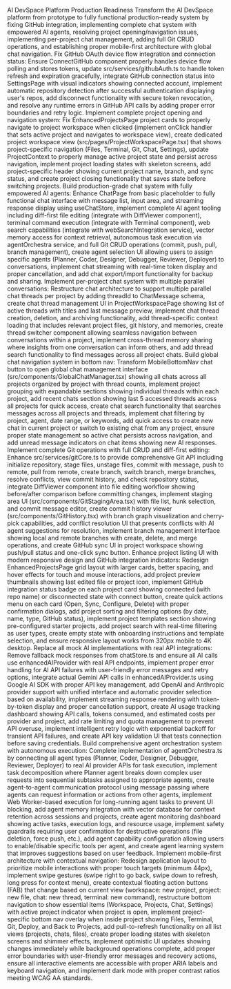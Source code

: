AI DevSpace Platform Production Readiness
Transform the AI DevSpace platform from prototype to fully functional production-ready system by fixing GitHub integration, implementing complete chat system with empowered AI agents, resolving project opening/navigation issues, implementing per-project chat management, adding full Git CRUD operations, and establishing proper mobile-first architecture with global chat navigation.
Fix GitHub OAuth device flow integration and connection status: Ensure ConnectGitHub component properly handles device flow polling and stores tokens, update src/services/githubAuth.ts to handle token refresh and expiration gracefully, integrate GitHub connection status into SettingsPage with visual indicators showing connected account, implement automatic repository detection after successful authentication displaying user's repos, add disconnect functionality with secure token revocation, and resolve any runtime errors in GitHub API calls by adding proper error boundaries and retry logic.
Implement complete project opening and navigation system: Fix EnhancedProjectsPage project cards to properly navigate to project workspace when clicked (implement onClick handler that sets active project and navigates to workspace view), create dedicated project workspace view (src/pages/ProjectWorkspacePage.tsx) that shows project-specific navigation (Files, Terminal, Git, Chat, Settings), update ProjectContext to properly manage active project state and persist across navigation, implement project loading states with skeleton screens, add project-specific header showing current project name, branch, and sync status, and create project closing functionality that saves state before switching projects.
Build production-grade chat system with fully empowered AI agents: Enhance ChatPage from basic placeholder to fully functional chat interface with message list, input area, and streaming response display using useChatStore, implement complete AI agent tooling including diff-first file editing (integrate with DiffViewer component), terminal command execution (integrate with Terminal component), web search capabilities (integrate with webSearchIntegration service), vector memory access for context retrieval, autonomous task execution via agentOrchestra service, and full Git CRUD operations (commit, push, pull, branch management), create agent selection UI allowing users to assign specific agents (Planner, Coder, Designer, Debugger, Reviewer, Deployer) to conversations, implement chat streaming with real-time token display and proper cancellation, and add chat export/import functionality for backup and sharing.
Implement per-project chat system with multiple parallel conversations: Restructure chat architecture to support multiple parallel chat threads per project by adding threadId to ChatMessage schema, create chat thread management UI in ProjectWorkspacePage showing list of active threads with titles and last message preview, implement chat thread creation, deletion, and archiving functionality, add thread-specific context loading that includes relevant project files, git history, and memories, create thread switcher component allowing seamless navigation between conversations within a project, implement cross-thread memory sharing where insights from one conversation can inform others, and add thread search functionality to find messages across all project chats.
Build global chat navigation system in bottom nav: Transform MobileBottomNav chat button to open global chat management interface (src/components/GlobalChatManager.tsx) showing all chats across all projects organized by project with thread counts, implement project grouping with expandable sections showing individual threads within each project, add recent chats section showing last 5 accessed threads across all projects for quick access, create chat search functionality that searches messages across all projects and threads, implement chat filtering by project, agent, date range, or keywords, add quick access to create new chat in current project or switch to existing chat from any project, ensure proper state management so active chat persists across navigation, and add unread message indicators on chat items showing new AI responses.
Implement complete Git operations with full CRUD and diff-first editing: Enhance src/services/gitCore.ts to provide comprehensive Git API including initialize repository, stage files, unstage files, commit with message, push to remote, pull from remote, create branch, switch branch, merge branches, resolve conflicts, view commit history, and check repository status, integrate DiffViewer component into file editing workflow showing before/after comparison before committing changes, implement staging area UI (src/components/GitStagingArea.tsx) with file list, hunk selection, and commit message editor, create commit history viewer (src/components/GitHistory.tsx) with branch graph visualization and cherry-pick capabilities, add conflict resolution UI that presents conflicts with AI agent suggestions for resolution, implement branch management interface showing local and remote branches with create, delete, and merge operations, and create GitHub sync UI in project workspace showing push/pull status and one-click sync button.
Enhance project listing UI with modern responsive design and GitHub integration indicators: Redesign EnhancedProjectsPage grid layout with larger cards, better spacing, and hover effects for touch and mouse interactions, add project preview thumbnails showing last edited file or project icon, implement GitHub integration status badge on each project card showing connected (with repo name) or disconnected state with connect button, create quick actions menu on each card (Open, Sync, Configure, Delete) with proper confirmation dialogs, add project sorting and filtering options (by date, name, type, GitHub status), implement project templates section showing pre-configured starter projects, add project search with real-time filtering as user types, create empty state with onboarding instructions and template selection, and ensure responsive layout works from 320px mobile to 4K desktop.
Replace all mock AI implementations with real API integrations: Remove fallback mock responses from chatStore.ts and ensure all AI calls use enhancedAIProvider with real API endpoints, implement proper error handling for AI API failures with user-friendly error messages and retry options, integrate actual Gemini API calls in enhancedAIProvider.ts using Google AI SDK with proper API key management, add OpenAI and Anthropic provider support with unified interface and automatic provider selection based on availability, implement streaming response rendering with token-by-token display and proper cancellation support, create AI usage tracking dashboard showing API calls, tokens consumed, and estimated costs per provider and project, add rate limiting and quota management to prevent API overuse, implement intelligent retry logic with exponential backoff for transient API failures, and create API key validation UI that tests connection before saving credentials.
Build comprehensive agent orchestration system with autonomous execution: Complete implementation of agentOrchestra.ts by connecting all agent types (Planner, Coder, Designer, Debugger, Reviewer, Deployer) to real AI provider APIs for task execution, implement task decomposition where Planner agent breaks down complex user requests into sequential subtasks assigned to appropriate agents, create agent-to-agent communication protocol using message passing where agents can request information or actions from other agents, implement Web Worker-based execution for long-running agent tasks to prevent UI blocking, add agent memory integration with vector database for context retention across sessions and projects, create agent monitoring dashboard showing active tasks, execution logs, and resource usage, implement safety guardrails requiring user confirmation for destructive operations (file deletion, force push, etc.), add agent capability configuration allowing users to enable/disable specific tools per agent, and create agent learning system that improves suggestions based on user feedback.
Implement mobile-first architecture with contextual navigation: Redesign application layout to prioritize mobile interactions with proper touch targets (minimum 44px), implement swipe gestures (swipe right to go back, swipe down to refresh, long press for context menu), create contextual floating action buttons (FAB) that change based on current view (workspace: new project, project: new file, chat: new thread, terminal: new command), restructure bottom navigation to show essential items (Workspace, Projects, Chat, Settings) with active project indicator when project is open, implement project-specific bottom nav overlay when inside project showing Files, Terminal, Git, Deploy, and Back to Projects, add pull-to-refresh functionality on all list views (projects, chats, files), create proper loading states with skeleton screens and shimmer effects, implement optimistic UI updates showing changes immediately while background operations complete, add proper error boundaries with user-friendly error messages and recovery actions, ensure all interactive elements are accessible with proper ARIA labels and keyboard navigation, and implement dark mode with proper contrast ratios meeting WCAG AA standards.
